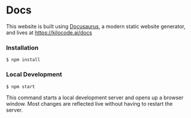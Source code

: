 # Docs

This website is built using [Docusaurus](https://docusaurus.io/), a modern static website generator, and lives at https://kilocode.ai/docs

### Installation

```
$ npm install
```

### Local Development

```
$ npm start
```

This command starts a local development server and opens up a browser window. Most changes are reflected live without having to restart the server.
